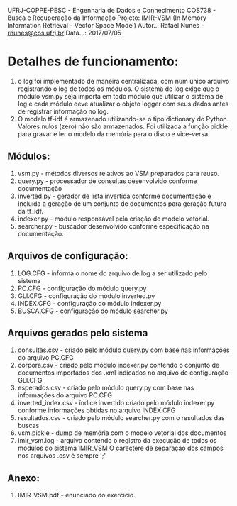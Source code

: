 UFRJ-COPPE-PESC - Engenharia de Dados e Conhecimento
COS738 - Busca e Recuperação da Informação
Projeto: IMIR-VSM (In Memory Information Retrieval - Vector Space Model)
Autor..: Rafael Nunes - rnunes@cos.ufrj.br
Data...: 2017/07/05

Detalhes de funcionamento:
==========================
1. o log foi implementado de maneira centralizada, com num único arquivo
   registrando o log de todos os módulos. O sistema de log exige que o
   módulo vsm.py seja importa em todo módulo que utilizar o sistema de log e
   cada módulo deve atualizar o objeto logger com seus dados antes de
   registrar informação no log.
2. O modelo tf-idf é armazenado utilizando-se o tipo dictionary do Python.
   Valores nulos (zero) não são armazenados.
   Foi utilizada a função pickle para gravar e ler o modelo da memória para o
   disco e vice-versa.
   
Módulos:
--------
1. vsm.py      - métodos diversos relativos ao VSM preparados para reuso.
2. query.py    - processador de consultas desenvolvido conforme documentação
3. inverted.py - gerador de lista invertida conforme documentação e incluída
                 a geração de um conjunto de documentos para geração futura
                 da tf_idf.
4. indexer.py  - módulo responsável pela criação do modelo vetorial.
5. searcher.py - buscador desenvolvido conforme especificação na documentação.

Arquivos de configuração:
-------------------------
1. LOG.CFG   - informa o nome do arquivo de log a ser utilizado pelo sistema
2. PC.CFG    - configuração do módulo query.py
3. GLI.CFG   - configuração do módulo inverted.py
4. INDEX.CFG - configuração do módulo indexer.py
5. BUSCA.CFG - configuração do módulo searcher.py

Arquivos gerados pelo sistema
-----------------------------
1. consultas.csv      - criado pelo módulo query.py com base nas informações do 
                        arquivo PC.CFG
2. corpora.csv        - criado pelo módulo indexer.py contendo o conjunto de
                        documentos importados dos .xml indicados no arquivo de
                        configuração GLI.CFG
3. esperados.csv      - criado pelo módulo query.py com base nas informações do
                        arquivo PC.CFG
4. inverted_index.csv - índice invertido criado pelo módulo indexer.py
                        conforme informações obtidas no arquivo INDEX.CFG
5. resultados.csv     - criado pelo módulo searcher.py com o resultados das buscas
6. vsm.pickle         - dump de memória com o modelo vetorial dos documentos
7. imir_vsm.log       - arquivo contendo o registro da execução de todos os
                        módulos do sistema IMIR_VSM
O carectere de separação dos campos nos arquivos .csv é sempre ';'

Anexo:
------
1. IMIR-VSM.pdf - enunciado do exercício.
